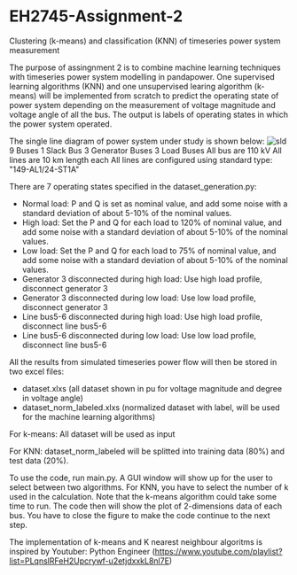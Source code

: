 # EH2745-Assignment-2
Clustering (k-means) and classification (KNN) of timeseries power system measurement

The purpose of assingnment 2 is to combine machine learning techniques with timeseries power system modelling in pandapower. One supervised learning algorithms (KNN) and one unsupervised learing algorithm (k-means) will be implemented from scratch to predict the operating state of power system depending on the measurement of voltage magnitude and voltage angle of all the bus. The output is labels of operating states in which the power system operated.

The single line diagram of power system under study is shown below:
![sld](https://user-images.githubusercontent.com/33414239/172237366-78c9a788-d11b-4cbd-b8a2-e6eca24fad89.png)
9 Buses
1 Slack Bus
3 Generator Buses
3 Load Buses
All bus are 110 kV
All lines are 10 km length each
All lines are configured using standard type: "149-AL1/24-ST1A"

There are 7 operating states specified in the dataset_generation.py:
- Normal load: P and Q is set as nominal value, and add some noise with a standard deviation of about 5-10% of the nominal values.
- High load: Set the P and Q for each load to 120% of nominal value, and add some noise with a standard deviation of about 5-10% of the nominal values.
- Low load: Set the P and Q for each load to 75% of nominal value, and add some noise with a standard deviation of about 5-10% of the nominal values.
- Generator 3 disconnected during high load: Use high load profile, disconnect generator 3
- Generator 3 disconnected during low load: Use low load profile, disconnect generator 3
- Line bus5-6 disconnected during high load: Use high load profile, disconnect line bus5-6
- Line bus5-6 disconnected during low load: Use low load profile, disconnect line bus5-6

All the results from simulated timeseries power flow will then be stored in two excel files:
- dataset.xlxs (all dataset shown in pu for voltage magnitude and degree in voltage angle)
- dataset_norm_labeled.xlxs (normalized dataset with label, will be used for the machine learning algorithms)

For k-means: 
All dataset will be used as input

For KNN:
dataset_norm_labeled will be splitted into training data (80%) and test data (20%).

To use the code, run main.py. A GUI window will show up for the user to select between two algorithms. For KNN, you have to select the number of k used in the calculation. Note that the k-means algorithm could take some time to run. The code then will show the plot of 2-dimensions data of each bus. You have to close the figure to make the code continue to the next step.

The implementation of k-means and K nearest neighbour algoritms is inspired by Youtuber: Python Engineer (https://www.youtube.com/playlist?list=PLqnslRFeH2Upcrywf-u2etjdxxkL8nl7E)
